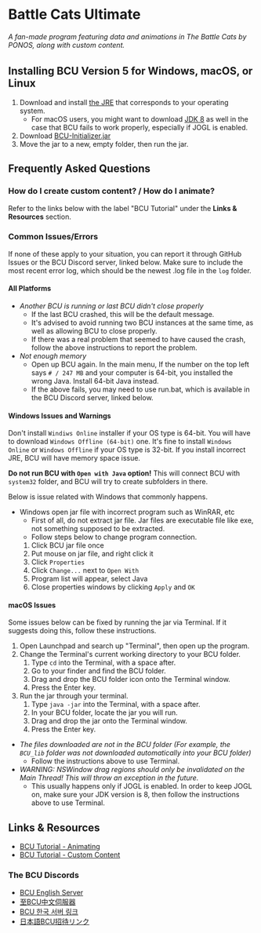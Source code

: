 # Battle Cats Ultimate
###### A fan-made program featuring data and animations in The Battle Cats by PONOS, along with custom content.

## Installing BCU Version 5 for Windows, macOS, or Linux

1. Download and install [the JRE](https://www.java.com/en/download/manual.jsp) that corresponds to your operating system.
    - For macOS users, you might want to download [JDK 8](https://drive.google.com/file/d/1tX-LQygjt3w0x3uQnyHBC2O-uePUQrPn/view?usp=sharing) as well in the case that BCU fails to work properly, especially if JOGL is enabled.
2. Download [BCU-Initializer.jar](https://github.com/battlecatsultimate/bcu-assets/raw/master/jar/BCU-Initializer.jar)
3. Move the jar to a new, empty folder, then run the jar.

## Frequently Asked Questions
### How do I create custom content? / How do I animate?
Refer to the links below with the label "BCU Tutorial" under the **Links & Resources** section.

### Common Issues/Errors
If none of these apply to your situation, you can report it through GitHub Issues or the BCU Discord server, linked below. Make sure to include the most recent error log, which should be the newest .log file in the `log` folder.

#### All Platforms
- *Another BCU is running or last BCU didn't close properly*
    - If the last BCU crashed, this will be the default message.
    - It's advised to avoid running two BCU instances at the same time, as well as allowing BCU to close properly.
    - If there was a real problem that seemed to have caused the crash, follow the above instructions to report the problem.
- *Not enough memory*
    - Open up BCU again. In the main menu, If the number on the top left says `# / 247 MB` and your computer is 64-bit, you installed the wrong Java. Install 64-bit Java instead.
    - If the above fails, you may need to use run.bat, which is available in the BCU Discord server, linked below.

#### Windows Issues and Warnings

Don't install `Windiws Online` installer if your OS type is 64-bit. You will have to download `Windows Offline (64-bit)` one.
It's fine to install `Windows Online` or `Windows Offline` if your OS type is 32-bit. If you install incorrect JRE, BCU will have memory space issue.

**Do not run BCU with `Open with Java` option!** This will connect BCU with `system32` folder, and BCU will try to create subfolders in there.

Below is issue related with Windows that commonly happens.

- Windows open jar file with incorrect program such as WinRAR, etc
    - First of all, do not extract jar file. Jar files are executable file like exe, not something supposed to be extracted.
    - Follow steps below to change program connection.
    1. Click BCU jar file once
    2. Put mouse on jar file, and right click it
    3. Click `Properties`
    4. Click `Change...` next to `Open With`
    5. Program list will appear, select Java
    6. Close properties windows by clicking `Apply` and `OK`

#### macOS Issues
Some issues below can be fixed by running the jar via Terminal. If it suggests doing this, follow these instructions.
1. Open Launchpad and search up "Terminal", then open up the program.
2. Change the Terminal's current working directory to your BCU folder.
    1. Type `cd` into the Terminal, with a space after.
    2. Go to your finder and find the BCU folder.
    3. Drag and drop the BCU folder icon onto the Terminal window.
    4. Press the Enter key.
3. Run the jar through your terminal.
    1. Type `java -jar` into the Terminal, with a space after.
    2. In your BCU folder, locate the jar you will run.
    3. Drag and drop the jar onto the Terminal window.
    4. Press the Enter key.

- *The files downloaded are not in the BCU folder (For example, the `BCU_lib` folder was not downloaded automatically into your BCU folder)*
    - Follow the instructions above to use Terminal.
- *WARNING: NSWindow drag regions should only be invalidated on the Main Thread! This will throw an exception in the future.*
    - This usually happens only if JOGL is enabled. In order to keep JOGL on, make sure your JDK version is 8, then follow the instructions above to use Terminal.

## Links & Resources

- [BCU Tutorial - Animating](https://docs.google.com/document/d/1X2UZGEJzkSTXjgvozQRgKoHSjCpsHt4Eh94sllPu8JQ/edit?usp=sharing)
- [BCU Tutorial - Custom Content](https://docs.google.com/document/d/1k682-1xNnHH3Z4sq6MhB4s7TgtyPqMKZUFwydsXcOiw/edit)

### The BCU Discords
- [BCU English Server](https://discord.gg/zvqamBW)
- [至BCU中文伺服器](https://discord.gg/uyyarVR)
- [BCU 한국 서버 링크](https://discord.gg/fZZnZsw)
- [日本語BCU招待リンク](https://discord.gg/kBB9Qyv3E9)
